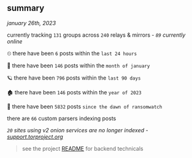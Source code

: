 
## summary
_january 26th, 2023_

currently tracking `131` groups across `240` relays & mirrors - _`89` currently online_

⏲ there have been `6` posts within the `last 24 hours`

🦈 there have been `146` posts within the `month of january`

🪐 there have been `796` posts within the `last 90 days`

🏚 there have been `146` posts within the `year of 2023`

🦕 there have been `5832` posts `since the dawn of ransomwatch`

there are `66` custom parsers indexing posts

_`20` sites using v2 onion services are no longer indexed - [support.torproject.org](https://support.torproject.org/onionservices/v2-deprecation/)_

> see the project [README](https://github.com/joshhighet/ransomwatch#ransomwatch--) for backend technicals
